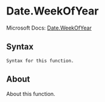 ---
---

# Date.WeekOfYear

Microsoft Docs: [Date.WeekOfYear](https://docs.microsoft.com/en-us/powerquery-m/date-weekofyear)

## Syntax

```
Syntax for this function.
```

## About

About this function.

